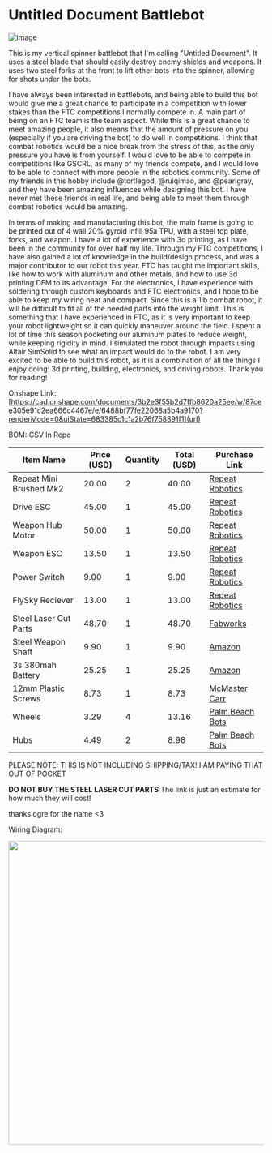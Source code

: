 # Untitled Document Battlebot

![image](https://github.com/user-attachments/assets/4d3bc796-c390-4a45-80ee-2f9c7c9f9917)

This is my vertical spinner battlebot that I'm calling "Untitled Document". It uses a steel blade that should easily destroy enemy shields and weapons. It uses two steel forks at the front to lift other bots into the spinner, allowing for shots under the bots. 

I have always been interested in battlebots, and being able to build this bot would give me a great chance to participate in a competition with lower stakes than the FTC competitions I normally compete in. A main part of being on an FTC team is the team aspect. While this is a great chance to meet amazing people, it also means that the amount of pressure on you (especially if you are driving the bot) to do well in competitions. I think that combat robotics would be a nice break from the stress of this, as the only pressure you have is from yourself. I would love to be able to compete in competitions like GSCRL, as many of my friends compete, and I would love to be able to connect with more people in the robotics community. Some of my friends in this hobby include @tortlegod, @ruiqimao, and @pearlgray, and they have been amazing influences while designing this bot. I have never met these friends in real life, and being able to meet them through combat robotics would be amazing.

In terms of making and manufacturing this bot, the main frame is going to be printed out of 4 wall 20% gyroid infill 95a TPU, with a steel top plate, forks, and weapon. I have a lot of experience with 3d printing, as I have been in the community for over half my life. Through my FTC competitions, I have also gained a lot of knowledge in the build/design process, and was a major contributor to our robot this year. FTC has taught me important skills, like how to work with aluminum and other metals, and how to use 3d printing DFM to its advantage. For the electronics, I have experience with soldering through custom keyboards and FTC electronics, and I hope to be able to keep my wiring neat and compact. Since this is a 1lb combat robot, it will be difficult to fit all of the needed parts into the weight limit. This is something that I have experienced in FTC, as it is very important to keep your robot lightweight so it can quickly maneuver around the field. I spent a lot of time this season pocketing our aluminum plates to reduce weight, while keeping rigidity in mind. I simulated the robot through impacts using Altair SimSolid to see what an impact would do to the robot. I am very excited to be able to build this robot, as it is a combination of all the things I enjoy doing: 3d printing, building, electronics, and driving robots. Thank you for reading!


Onshape Link: [https://cad.onshape.com/documents/3b2e3f55b2d7ffb8620a25ee/w/87cee305e91c2ea666c4467e/e/6488bf77fe22068a5b4a9170?renderMode=0&uiState=683385c1c1a2b76f758891f1](url)

BOM: CSV In Repo

| Item Name             | Price (USD) | Quantity | Total (USD) | Purchase Link | 
|-----------------------|-------------|----------|-------------|----------------|
| Repeat Mini Brushed Mk2 | 20.00     | 2        | 40.00       | [Repeat Robotics](https://repeat-robotics.com/buy/brushed/) |
| Drive ESC             | 45.00       | 1        | 45.00       | [Repeat Robotics](https://repeat-robotics.com/buy/repeat-am32-dual-brushless-drive-esc/) |
| Weapon Hub Motor      | 50.00       | 1        | 50.00       | [Repeat Robotics](https://repeat-robotics.com/buy/2207-battle-ready-hubmotor/) |
| Weapon ESC            | 13.50       | 1        | 13.50       | [Repeat Robotics](https://repeat-robotics.com/buy/readytosky-35a-blheli_s-ant-weapon-esc/) |
| Power Switch          | 9.00        | 1        | 9.00        | [Repeat Robotics](https://repeat-robotics.com/buy/fingertech-switch/) |
| FlySky Reciever       | 13.00       | 1        | 13.00       | [Repeat Robotics](https://repeat-robotics.com/buy/flysky-fs2a-receiver/) |
| Steel Laser Cut Parts | 48.70       | 1        | 48.70       | [Fabworks](https://www.fabworks.com/share/JP7g5xKhfYvV) |
| Steel Weapon Shaft    | 9.90        | 1        | 9.90        | [Amazon](https://www.amazon.com/inches-Diameter-Stainless-%EF%BC%8CMetal-Working/dp/B0D1XZ5HBT/) |
| 3s 380mah Battery     | 25.25       | 1        | 25.25       | [Amazon](https://www.amazon.com/GAONENG-Battery-380mAh-Horizon-Inductrix/dp/B09CD6H1CR/) |
| 12mm Plastic Screws   | 8.73        | 1        | 8.73        | [McMaster Carr](https://www.mcmaster.com/catalog/131/3432/99461A943) |
| Wheels                | 3.29        | 4        | 13.16       | [Palm Beach Bots](https://palmbeachbots.com/products/banebots-t61-hub-4mm-shaft-1-wide?) |
| Hubs                  | 4.49        | 2        | 8.98        | [Palm Beach Bots](https://palmbeachbots.com/products/banebots-t61-hub-4mm-shaft-1-wide?) |

PLEASE NOTE: THIS IS NOT INCLUDING SHIPPING/TAX! I AM PAYING THAT OUT OF POCKET


**DO NOT BUY THE STEEL LASER CUT PARTS**
The link is just an estimate for how much they will cost!


thanks ogre for the name <3


Wiring Diagram:

<img src="https://github.com/user-attachments/assets/3a768724-029b-449a-bd6f-500fd33ccb43" width="600"/>
